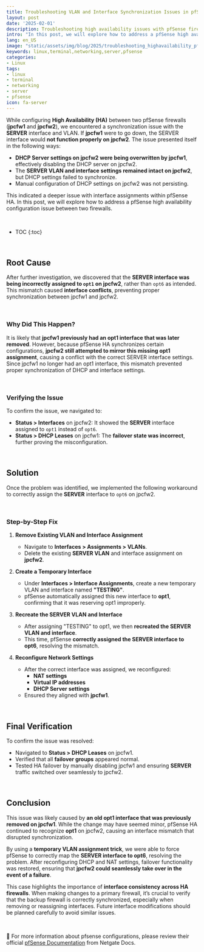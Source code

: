 ```yaml
---
title: Troubleshooting VLAN and Interface Synchronization Issues in pfSense HA
layout: post
date: '2025-02-01'
description: Troubleshooting high availability issues with pfSense firewalls.
intro: "In this post, we will explore how to address a pfSense high availability configuration issue between two firewalls." 
lang: en_US
image: "static/assets/img/blog/2025/troubleshooting_highavailability_pfsense_issues/troubleshooting_highavailability_pfsense_issues.jpg"
keywords: linux,terminal,networking,server,pfsense
categories:
- Linux
tags:
- linux
- terminal
- networking
- server
- pfsense
icon: fa-server
---
```


While configuring **High Availability (HA)** between two pfSense firewalls (**jpcfw1** and **jpcfw2**), we encountered a synchronization issue with the **SERVER** interface and VLAN. If **jpcfw1** were to go down, the SERVER interface would **not function properly on jpcfw2**. The issue presented itself in the following ways:

- **DHCP Server settings on jpcfw2 were being overwritten by jpcfw1**, effectively disabling the DHCP server on jpcfw2.
- The **SERVER VLAN and interface settings remained intact on jpcfw2**, but DHCP settings failed to synchronize.
- Manual configuration of DHCP settings on jpcfw2 was not persisting.

This indicated a deeper issue with interface assignments within pfSense HA. In this post, we will explore how to address a pfSense high availability configuration issue between two firewalls.

<br>

* TOC 
{:toc}

<br>

## Root Cause

After further investigation, we discovered that the **SERVER interface was being incorrectly assigned to `opt1` on jpcfw2**, rather than `opt6` as intended. This mismatch caused **interface conflicts**, preventing proper synchronization between jpcfw1 and jpcfw2.

<br>

### Why Did This Happen?

It is likely that **jpcfw1 previously had an opt1 interface that was later removed**. However, because pfSense HA synchronizes certain configurations, **jpcfw2 still attempted to mirror this missing opt1 assignment**, causing a conflict with the correct SERVER interface settings. Since jpcfw1 no longer had an opt1 interface, this mismatch prevented proper synchronization of DHCP and interface settings.

<br>

### Verifying the Issue

To confirm the issue, we navigated to:

- **Status > Interfaces** on jpcfw2: It showed the **SERVER** interface assigned to `opt1` instead of `opt6`.
- **Status > DHCP Leases** on jpcfw1: The **failover state was incorrect**, further proving the misconfiguration.

<br>

## Solution

Once the problem was identified, we implemented the following workaround to correctly assign the **SERVER** interface to `opt6` on jpcfw2.

<br>

### **Step-by-Step Fix**

1. **Remove Existing VLAN and Interface Assignment**
   - Navigate to **Interfaces > Assignments > VLANs**.
   - Delete the existing **SERVER VLAN** and interface assignment on **jpcfw2**.

2. **Create a Temporary Interface**
   - Under **Interfaces > Interface Assignments**, create a new temporary VLAN and interface named **"TESTING"**.
   - pfSense automatically assigned this new interface to **opt1**, confirming that it was reserving opt1 improperly.

3. **Recreate the SERVER VLAN and Interface**
   - After assigning "TESTING" to opt1, we then **recreated the SERVER VLAN and interface**.
   - This time, pfSense **correctly assigned the SERVER interface to opt6**, resolving the mismatch.

4. **Reconfigure Network Settings**
   - After the correct interface was assigned, we reconfigured:
     - **NAT settings**
     - **Virtual IP addresses**
     - **DHCP Server settings**
   - Ensured they aligned with **jpcfw1**.

<br>

## Final Verification

To confirm the issue was resolved:

- Navigated to **Status > DHCP Leases** on jpcfw1.
- Verified that all **failover groups** appeared normal.
- Tested HA failover by manually disabling jpcfw1 and ensuring **SERVER** traffic switched over seamlessly to jpcfw2.

<br>

## Conclusion

This issue was likely caused by **an old opt1 interface that was previously removed on jpcfw1**. While the change may have seemed minor, pfSense HA continued to recognize **opt1** on jpcfw2, causing an interface mismatch that disrupted synchronization. 

By using a **temporary VLAN assignment trick**, we were able to force pfSense to correctly map the **SERVER interface to opt6**, resolving the problem. After reconfiguring DHCP and NAT settings, failover functionality was restored, ensuring that **jpcfw2 could seamlessly take over in the event of a failure**.

This case highlights the importance of **interface consistency across HA firewalls**. When making changes to a primary firewall, it’s crucial to verify that the backup firewall is correctly synchronized, especially when removing or reassigning interfaces. Future interface modifications should be planned carefully to avoid similar issues.

<br>

📝 For more information about pfsense configurations, please review their official [pfSense Documentation](https://docs.netgate.com/pfsense/en/latest/) from Netgate Docs.

